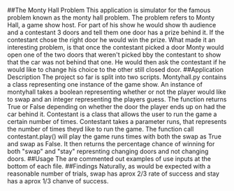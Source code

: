 ##The Monty Hall Problem
This application is simulator for the famous problem known as the monty hall problem. The problem refers to Monty Hall, a game show host. For part of his show he would show th audience and a contestant 3 doors and tell them one door has a prize behind it. If the contestant chose the right door he would win the prize. What made it an interesting problem, is that once the contestant picked a door Monty would open one of the two doors that weren't picked bby the contestant to show that the car was not behind that one. He would then ask the contestant if he would like to change his choice to the other still closed door. 
##Application Description
The project so far is split into two scripts. Montyhall.py contains a class representing one instance of the game show. An instance of montyhall takes a boolean representing whether or not the player would like to swap and an integer representing the players guess. The function returns True or False depending on whether the door the player ends up on had the car behind it. Contestant is a class that allows the user to run the game a certain number of times. Contestant takes a parameter runs, that represents the number of times theyd like to run the game. The function call contestant.play() will play the game runs times with both the swap as True and swap as False. It then returns the percentage chance of winning for both "swap" and "stay" represnting changing doors and not changing doors. 
##Usage
The are commented out examples of use inputs at the bottom of each file.
##Findings
Naturally, as would be expected with a reasonable number of trials, swap has aprox 2/3 rate of success and stay has a aprox 1/3 chanve of success.

